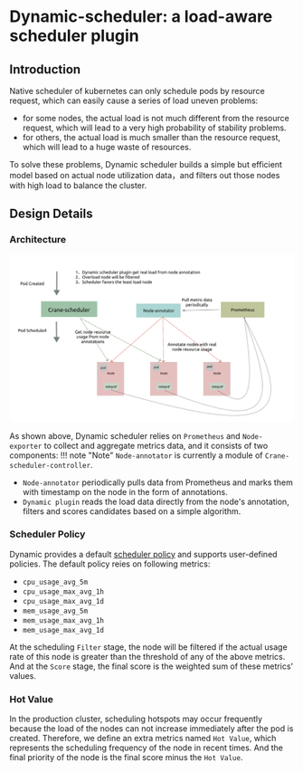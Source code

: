 # Dynamic-scheduler: a load-aware scheduler plugin 

## Introduction
Native scheduler of kubernetes can only schedule pods by resource request, which can easily cause a series of load uneven problems:

- for some nodes, the actual load is not much different from the resource request, which will lead to a very high probability of stability problems.
- for others, the actual load is much smaller than the resource request, which will lead to a huge waste of resources.

To solve these problems, Dynamic scheduler builds a simple but efficient model based on actual node utilization data，and filters out those nodes with high load to balance the cluster.
## Design Details
### Architecture
![](./../images/dynamic-scheduler-plugin.png)


As shown above, Dynamic scheduler relies on `Prometheus` and `Node-exporter` to collect and aggregate metrics data, and it consists of two components:
!!! note "Note"
    `Node-annotator` is currently a module of `Crane-scheduler-controller`.

- `Node-annotator` periodically pulls data from Prometheus and marks them with timestamp on the node in the form of annotations.
- `Dynamic plugin` reads the load data directly from the node's annotation, filters and scores candidates based on a simple algorithm.

###  Scheduler Policy
Dynamic provides a default [scheduler policy](../deploy/manifests/policy.yaml) and supports user-defined policies. The default policy reies on following metrics:

- `cpu_usage_avg_5m` 
- `cpu_usage_max_avg_1h`
- `cpu_usage_max_avg_1d`
- `mem_usage_avg_5m`
- `mem_usage_max_avg_1h`
- `mem_usage_max_avg_1d`
  
At the scheduling `Filter` stage, the node will be filtered if the actual usage rate of this node is greater than the threshold of any of the above metrics. And at the `Score` stage, the final score is the weighted sum of these metrics' values.

### Hot Value
In the production cluster, scheduling hotspots may occur frequently because the load of the nodes can not increase immediately after the pod is created. Therefore, we define an extra metrics named `Hot Value`, which represents the scheduling frequency of the node in recent times. And the final priority of the node is the final score minus the `Hot Value`.
  
